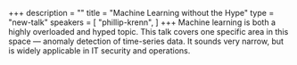 +++
description = ""
title = "Machine Learning without the Hype"
type = "new-talk"
speakers = [
        "phillip-krenn",
]
+++
Machine learning is both a highly overloaded and hyped topic. This talk covers one specific area in this space — anomaly detection of time-series data. It sounds very narrow, but is widely applicable in IT security and operations.